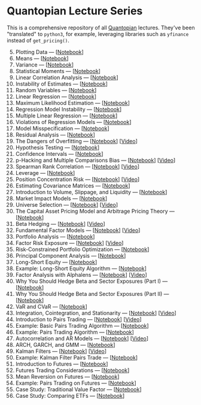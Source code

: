 # Quantopian Lecture Series

This is a comprehensive repository of all [Quantopian](https://github.com/quantopian) lectures. They've been "translated" to `python3`, for example, leveraging libraries such as `yfinance` instead of `get_pricing()`.

5. Plotting Data — [[Notebook](./quantopian_lectures/5QLS_Plotting-Data.ipynb)]
6. Means — [[Notebook](./quantopian_lectures/6QLS_Means.ipynb)]
7. Variance — [[Notebook](./quantopian_lectures/7QLS_Variance.ipynb)]
8. Statistical Moments — [[Notebook](./quantopian_lectures/8QLS_Statistical-Moments.ipynb)]
9. Linear Correlation Analysis — [[Notebook](./quantopian_lectures/9QLS_Linear-Correlation-Analysis.ipynb)]
10. Instability of Estimates — [[Notebook](./quantopian_lectures/10QLS_Instability-of-Estimates.ipynb)]
11. Random Variables — [[Notebook](./quantopian_lectures/11QLS_Random-Variables.ipynb)]
12. Linear Regression — [[Notebook](./quantopian_lectures/12QLS_Linear-Regression.ipynb)]
13. Maximum Likelihood Estimation — [[Notebook](./quantopian_lectures/13QLS_Maximum-Likelihood-Estimation.ipynb)]
14. Regression Model Instability — [[Notebook](./quantopian_lectures/14QLS_Regression-Model-Instability.ipynb)]
15. Multiple Linear Regression — [[Notebook](./quantopian_lectures/15QLS_Multiple-Linear-Regression.ipynb)]
16. Violations of Regression Models — [[Notebook](./quantopian_lectures/16QLS_Violations-of-Regression-Models.ipynb)]
17. Model Misspecification — [[Notebook](./quantopian_lectures/17QLS_Model-Misspecification.ipynb)]
18. Residual Analysis — [[Notebook](./quantopian_lectures/18QLS_Residual-Analysis.ipynb)]
19. The Dangers of Overfitting — [[Notebook](https://github.com/quantopian/research_public/tree/master/notebooks/lectures/The_Dangers_of_Overfitting)] [[Video](https://www.youtube.com/watch?v=KNCgvjyKrcw)]
20. Hypothesis Testing — [[Notebook](https://github.com/quantopian/research_public/tree/master/notebooks/lectures/Hypothesis_Testing)]
21. Confidence Intervals — [[Notebook](https://github.com/quantopian/research_public/tree/master/notebooks/lectures/Confidence_Intervals)]
22. p-Hacking and Multiple Comparisons Bias — [[Notebook](https://github.com/quantopian/research_public/tree/master/notebooks/lectures/p-Hacking_and_Multiple_Comparisons_Bias)] [[Video](https://www.youtube.com/watch?v=YiDfbYtgUPc)]
23. Spearman Rank Correlation — [[Notebook](https://github.com/quantopian/research_public/tree/master/notebooks/lectures/Spearman_Rank_Correlation)] [[Video](https://www.youtube.com/watch?v=GM76JkrVmRk?t=25m51s)]
24. Leverage — [[Notebook](https://github.com/quantopian/research_public/tree/master/notebooks/lectures/Leverage)]
25. Position Concentration Risk — [[Notebook](https://github.com/quantopian/research_public/tree/master/notebooks/lectures/Position_Concentration_Risk)] [[Video](https://www.youtube.com/watch?v=I1z7B2_FarQ)]
26. Estimating Covariance Matrices — [[Notebook](https://github.com/quantopian/research_public/tree/master/notebooks/lectures/Estimating_Covariance_Matrices)]
27. Introduction to Volume, Slippage, and Liquidity — [[Notebook](https://github.com/quantopian/research_public/tree/master/notebooks/lectures/Introduction_to_Volume_Slippage_and_Liquidity)]
28. Market Impact Models — [[Notebook](https://github.com/quantopian/research_public/tree/master/notebooks/lectures/Market_Impact_Model)]
29. Universe Selection — [[Notebook](https://github.com/quantopian/research_public/tree/master/notebooks/lectures/Universe_Selection)] [[Video](https://www.youtube.com/watch?v=oa5RhuHVbH0)]
30. The Capital Asset Pricing Model and Arbitrage Pricing Theory — [[Notebook](https://github.com/quantopian/research_public/tree/master/notebooks/lectures/CAPM_and_Arbitrage_Pricing_Theory)]
31. Beta Hedging — [[Notebook](https://github.com/quantopian/research_public/tree/master/notebooks/lectures/Beta_Hedging)] [[Video](https://www.youtube.com/watch?v=Af0l3TQJ3h8?t=22m14s)]
32. Fundamental Factor Models — [[Notebook](https://github.com/quantopian/research_public/tree/master/notebooks/lectures/Fundamental_Factor_Models)] [[Video](https://www.youtube.com/watch?v=P16zDtf0CE0)]
33. Portfolio Analysis — [[Notebook](https://github.com/quantopian/research_public/tree/master/notebooks/lectures/Portfolio_Analysis)]
34. Factor Risk Exposure — [[Notebook](https://github.com/quantopian/research_public/tree/master/notebooks/lectures/Factor_Risk_Exposure)] [[Video](https://www.youtube.com/watch?v=Ep8Y5JfQoRg)]
35. Risk-Constrained Portfolio Optimization — [[Notebook](https://github.com/quantopian/research_public/blob/master/notebooks/lectures/Factor_Based_Risk_Management/notebook.ipynb)]
36. Principal Component Analysis — [[Notebook](https://github.com/quantopian/research_public/tree/master/notebooks/lectures/PCA)]
37. Long-Short Equity — [[Notebook](https://github.com/quantopian/research_public/tree/master/notebooks/lectures/Long-Short_Equity)]
38. Example: Long-Short Equity Algorithm — [[Notebook](https://github.com/quantopian/research_public/tree/master/notebooks/lectures/Long-Short_Equity)]
39. Factor Analysis with Alphalens — [[Notebook](https://github.com/quantopian/research_public/tree/master/notebooks/lectures/Factor_Analysis)] [[Video](https://www.youtube.com/watch?v=v5IYcBxMDYE)]
40. Why You Should Hedge Beta and Sector Exposures (Part I) — [[Notebook](https://github.com/quantopian/research_public/tree/master/notebooks/lectures/Why_Hedge_I)]
41. Why You Should Hedge Beta and Sector Exposures (Part II) — [[Notebook](https://github.com/quantopian/research_public/tree/master/notebooks/lectures/Why_Hedge_II)]
42. VaR and CVaR — [[Notebook](https://github.com/quantopian/research_public/tree/master/notebooks/lectures/VaR_and_CVaR)]
43. Integration, Cointegration, and Stationarity — [[Notebook](https://github.com/quantopian/research_public/tree/master/notebooks/lectures/Integration_Cointegration_and_Stationarity)] [[Video](https://www.youtube.com/watch?v=Pn_RiDbK82M)]
44. Introduction to Pairs Trading — [[Notebook](https://github.com/quantopian/research_public/tree/master/notebooks/lectures/Introduction_to_Pairs_Trading)] [[Video](https://www.youtube.com/watch?v=JTucMRYMOyY)]
45. Example: Basic Pairs Trading Algorithm — [[Notebook](https://github.com/quantopian/research_public/tree/master/notebooks/lectures/Introduction_to_Pairs_Trading)]
46. Example: Pairs Trading Algorithm — [[Notebook](https://github.com/quantopian/research_public/tree/master/notebooks/lectures/Introduction_to_Pairs_Trading)]
47. Autocorrelation and AR Models — [[Notebook](https://github.com/quantopian/research_public/tree/master/notebooks/lectures/Autocorrelation_and_AR_Models)] [[Video](https://www.youtube.com/watch?v=fnrSZvla51Y)]
48. ARCH, GARCH, and GMM — [[Notebook](https://github.com/quantopian/research_public/tree/master/notebooks/lectures/ARCH_GARCH_and_GMM)]
49. Kalman Filters — [[Notebook](https://github.com/quantopian/research_public/tree/master/notebooks/lectures/Kalman_Filters)] [[Video](https://www.youtube.com/watch?v=RxIdLu18SsE)]
50. Example: Kalman Filter Pairs Trade — [[Notebook](https://github.com/quantopian/research_public/tree/master/notebooks/lectures/Kalman_Filters)]
51. Introduction to Futures — [[Notebook](https://github.com/quantopian/research_public/tree/master/notebooks/lectures/Introduction_to_Futures)]
52. Futures Trading Considerations — [[Notebook](https://github.com/quantopian/research_public/tree/master/notebooks/lectures/Futures_Trading_Considerations)]
53. Mean Reversion on Futures — [[Notebook](https://github.com/quantopian/research_public/tree/master/notebooks/lectures/Mean_Reversion_on_Futures)]
54. Example: Pairs Trading on Futures — [[Notebook](https://github.com/quantopian/research_public/tree/master/notebooks/lectures/Introduction_to_Pairs_Trading)]
55. Case Study: Traditional Value Factor — [[Notebook](https://github.com/quantopian/research_public/tree/master/notebooks/lectures/Case_Study_Traditional_Value_Factor)]
56. Case Study: Comparing ETFs — [[Notebook](https://github.com/quantopian/research_public/tree/master/notebooks/lectures/Case_Study_Comparing_ETFs)]
